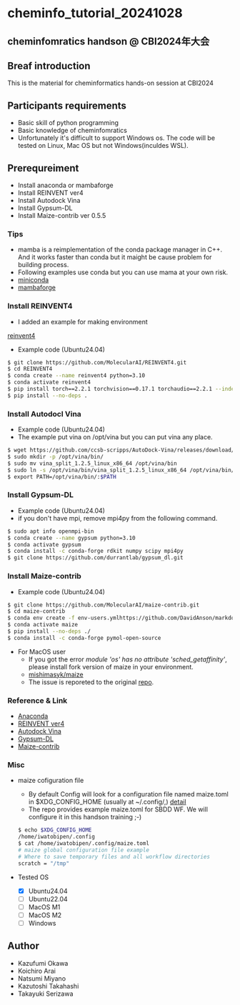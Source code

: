 # cheminfo_tutorial_20241028

## cheminfomratics handson @ CBI2024年大会

## Breaf introduction

 This is the material for cheminformatics hands-on session at CBI2024

## Participants requirements

- Basic skill of python programming
- Basic knowledge of cheminfomratics
- Unfortunately it's difficult to support Windows os. The code will be tested on Linux, Mac OS but not Windows(inculdes WSL).

## Prerequreiment

- Install anaconda or mambaforge
- Install REINVENT ver4
- Install Autodock Vina
- Install Gypsum-DL
- Install Maize-contrib ver 0.5.5

### Tips

- mamba is a reimplementation of the conda package manager in C++. And it works faster than conda but it maight be cause problem for building process.
- Following examples use conda but you can use mama at your own risk.
- [miniconda](https://docs.anaconda.com/miniconda/)
- [mambaforge](https://github.com/conda-forge/miniforge)

### Install REINVENT4

- I added an example for making environment

[reinvent4](https://github.com/MolecularAI/REINVENT4)

- Example code (Ubuntu24.04)

```bash
$ git clone https://github.com/MolecularAI/REINVENT4.git
$ cd REINVENT4
$ conda create --name reinvent4 python=3.10
$ conda activate reinvent4
$ pip install torch==2.2.1 torchvision==0.17.1 torchaudio==2.2.1 --index-url https://download.pytorch.org/whl/rocm5.7
$ pip install --no-deps .
```

### Install Autodocl Vina

- Example code (Ubuntu24.04)
- The example put vina on /opt/vina but you can put vina any place.

```bash
$ wget https://github.com/ccsb-scripps/AutoDock-Vina/releases/download/v1.2.5/vina_split_1.2.5_linux_x86_64
$ sudo mkdir -p /opt/vina/bin/
$ sudo mv vina_split_1.2.5_linux_x86_64 /opt/vina/bin
$ sudo ln -s /opt/vina/bin/vina_split_1.2.5_linux_x86_64 /opt/vina/bin/vina
$ export PATH=/opt/vina/bin/:$PATH
```

### Install Gypsum-DL

- Example code (Ubuntu24.04)
- if you don't have mpi, remove mpi4py from the following command.

```bash
$ sudo apt info openmpi-bin
$ conda create --name gypsum python=3.10
$ conda activate gypsum
$ conda install -c conda-forge rdkit numpy scipy mpi4py
$ git clone https://github.com/durrantlab/gypsum_dl.git
```

### Install Maize-contrib

- Example code (Ubuntu24.04)

```bash
$ git clone https://github.com/MolecularAI/maize-contrib.git
$ cd maize-contrib
$ conda env create -f env-users.ymlhttps://github.com/DavidAnson/markdownlint/blob/v0.35.0/doc/md014.md
$ conda activate maize
$ pip install --no-deps ./
$ conda install -c conda-forge pymol-open-source
```

- For MacOS user
  - If you got the error *module 'os' has no attribute 'sched_getaffinity'*, please install fork version of maize in your environment.
  - [mishimasyk/maize](https://github.com/Mishima-syk/maize/tree/public)
  - The issue is reporeted to the original [repo](https://github.com/MolecularAI/maize).

### Reference & Link

- [Anaconda](https://github.com/conda-forge/miniforge)
- [REINVENT ver4](https://jcheminf.biomedcentral.com/articles/10.1186/s13321-024-00812-5)
- [Autodock Vina](https://vina.scripps.edu/)
- [Gypsum-DL](https://jcheminf.biomedcentral.com/articles/10.1186/s13321-019-0358-3)
- [Maize-contrib](https://github.com/MolecularAI/maize-contrib)

### Misc

- maize cofiguration file
  - By default Config will look for a configuration file named maize.toml in $XDG_CONFIG_HOME (usually at ~/.config/,) [detail](https://molecularai.github.io/maize/docs/userguide.html)
  - The repo provides example maize.toml for SBDD WF. We will configure it in this handson training ;-)

  ```bash
  $ echo $XDG_CONFIG_HOME
  /home/iwatobipen/.config
  $ cat /home/iwatobipen/.config/maize.toml
  # maize global configuration file example
  # Where to save temporary files and all workflow directories
  scratch = "/tmp"
  ```

- Tested OS
  - [x] Ubuntu24.04
  - [ ] Ubuntu22.04
  - [ ] MacOS M1
  - [ ] MacOS M2
  - [ ] Windows

## Author

- Kazufumi Okawa
- Koichiro Arai
- Natsumi Miyano
- Kazutoshi Takahashi
- Takayuki Serizawa
